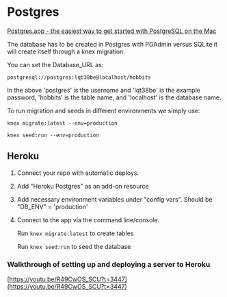 # Postgres

[Postgres.app - the easiest way to get started with PostgreSQL on the Mac](https://postgresapp.com/)

The database has to be created in Postgres with PGAdmin versus SQLite it will create itself through a knex migration. 

You can set the Database_URL as:

`postgresql://postgres:lqt38be@localhost/hobbits`

In the above 'postgres' is the username and 'lqt38be' is the example password, 'hobbits' is the table name, and 'localhost' is the database name.

To run migration and seeds in different environments we simply use:

`knex migrate:latest --env=production`

`knex seed:run --env=production`

## Heroku

1. Connect your repo with automatic deploys.
2. Add "Heroku Postgres" as an add-on resource
3. Add necessary environment variables under "config vars". Should be "DB_ENV" = 'production'
4. Connect to the app via the command line/console.

    Run `knex migrate:latest` to create tables

    Run `knex seed:run` to seed the database

### Walkthrough of setting up and deploying a server to Heroku

[https://youtu.be/R49CwOS_SCU?t=3447](https://youtu.be/R49CwOS_SCU?t=3447)